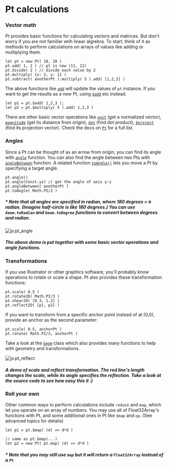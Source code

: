 # Pt calculations

### Vector math
Pt provides basic functions for calculating vectors and matrices. But don't worry if you are not familiar wtih linear algrebra. To start, think of it as methods to perform calculations on arrays of values like adding or multiplying them. 
```
let pt = new Pt( 10, 10 )
pt.add( 1, 2 ) // pt is now (11, 12)
pt.divide( 2 ) // divide each value by 2
pt.multiply( {x: 2, y: 1} )
pt.subtract( anotherPt ).multiply( 5 ).add( [1,2,3] )
```
The above functions like [`add`](#pt) will update the values of `pt` instance. If you want to get the results as a new Pt, using [`$add`](#pt) etc instead.
```
let p1 = pt.$add( 1,2,3 );
let p2 = pt.$multiply( 5 ).add( 1,2,3 )

```
There are other basic vector operations like [`unit`](#pt) (get a normalized vector), [`magnitude`](#pt) (get its distance from origin), [`dot`](#pt) (find dot product), [`$project`](#pt) (find its projection vector). Check the docs on [`Pt`](#pt) for a full list.

### Angles
Since a Pt can be thought of as an arrow from origin, you can find its angle with [`angle`](#pt) function. You can also find the angle between two Pts with [`angleBetween`](#pt) function. A related function [`toAngle()`](#pt) lets you move a Pt by specifying a target angle.
```
pt.angle()
pt.angle(Const.yz) // get the angle of axis y-z
pt.angleBetween( anotherPt )
pt.toAngle( Math.PI/2 )
```

##### * Note that all angles are specified in radian, where 180 degrees = _π_ radian. (Imagine half-circle is like 180 degrees.) You can use `Geom.toRadian` and `Geom.toDegree` functions to convert between degrees and radian.

![js:pt_angle](./assets/bg.png)

##### The above demo is put together with some basic vector operations and angle functions.

### Transformations

If you use Illustrator or other graphics software, you'll probably know operations to rotate or scale a shape. Pt also provides these transformation functions:
```
pt.scale( 0.5 )
pt.rotate2D( Math.PI/3 )
pt.shear2D( [0.3, 1.2] )
pt.reflect2D( [p1, p2] ) 
```

If you want to transform from a specific anchor point instead of at (0,0), provide an anchor as the second parameter:
```
pt.scale( 0.5, anchorPt )
pt.rotate( Math.PI/3, anchorPt )
```

Take a look at the [`Geom`](#op) class which also provides many functions to help with geometry and transformations.

![js:pt_reflect](./assets/bg.png)

##### A demo of scale and reflect transformation. The red line's length changes the scale, while its angle specifies the reflection. Take a look at the source code to see how easy this it :)

### Roll your own

Other common ways to perform calculations include `reduce` and `map`, which let you operate on an array of numbers. You may use all of Float32Array's functions with Pt, and some additional ones in Pt like `$map` and `op`. (See advanced topics for details)
```
let p1 = pt.$map( (d) => d*d )

// same as pt.$map(...)
let p2 = new Pt( pt.map( (d) => d*d ) 
```
##### * Note that you may still use `map` but it will return a `Float32Array` instead of a `Pt`

